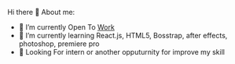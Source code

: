 Hi there 👋
About me:

- 🔭 I’m currently Open To [Work](https://www.linkedin.com/in/dimas-ronal-kurniawan-81420122b/)
- 🌱 I’m currently learning React.js, HTML5, Bosstrap, after effects, photoshop, premiere pro
- 💬 Looking For intern or another opputurnity for improve my skill
